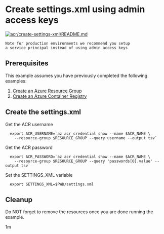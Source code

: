 
# Create settings.xml using admin access keys

[![acr/create-settings-xml/README.md](https://github.com/Azure-Samples/java-on-azure-examples/actions/workflows/acr_create-settings-xml_README_md.yml/badge.svg)](https://github.com/Azure-Samples/java-on-azure-examples/actions/workflows/acr_create-settings-xml_README_md.yml)

```text
Note for production environments we recommend you setup
a service principal instead of using admin access keys
```

## Prerequisites

<!-- 

  if [[ -z $REGION ]]; then
    export REGION=westus
  fi

  -->
<!-- workflow.cron(0 2 * * 0) -->
<!-- workflow.include(../create/README.md) -->

This example assumes you have previously completed the following examples:

1. [Create an Azure Resource Group](../../group/create/README.md)
1. [Create an Azure Container Registry](../create/README.md)

## Create the settings.xml

<!-- workflow.run() 

  cd acr/create-settings-xml

 -->

Get the ACR username

```shell
  export ACR_USERNAME=`az acr credential show --name $ACR_NAME \
    --resource-group $RESOURCE_GROUP --query username --output tsv`
```

Get the ACR password

```shell
  export ACR_PASSWORD=`az acr credential show --name $ACR_NAME \
    --resource-group $RESOURCE_GROUP --query 'passwords[0].value' --output tsv`
```

Set the SETTINGS_XML variable

```shell
  export SETTINGS_XML=$PWD/settings.xml
```

<!-- workflow.run() 

  cd ../..

 -->

<!-- workflow.directOnly()

  az group delete --name $RESOURCE_GROUP --yes || true
  if [[ -z $ACR_USERNAME ]]; then
    echo "ACR Admin username was not found"
    exit 1
  fi
  if [[ -z $ACR_PASSWORD ]]; then
    echo "ACR Admin passsword was not found"
    exit 1
  fi

  -->

## Cleanup

Do NOT forget to remove the resources once you are done running the example.

1m
